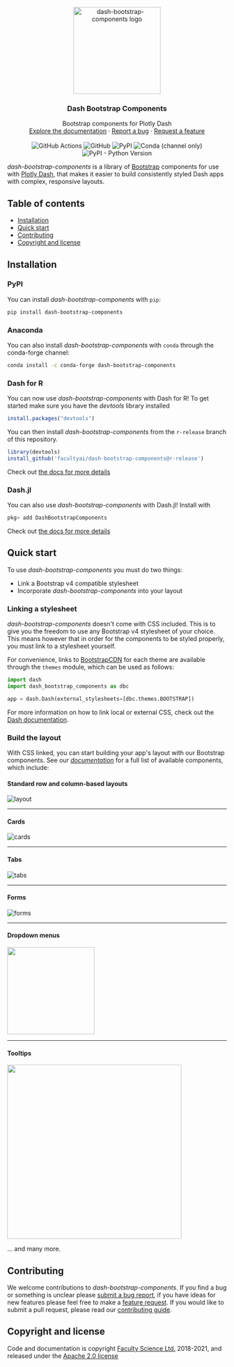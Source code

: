 <p align="center">
  <a href="https://dash-bootstrap-components.opensource.faculty.ai/">
    <img src="https://cdn.opensource.faculty.ai/dbc/assets/logo.svg" alt="dash-bootstrap-components logo" width="200" height="200">
  </a>
</p>

<h3 align="center">Dash Bootstrap Components</h3>

<p align="center">
  Bootstrap components for Plotly Dash
  <br>
  <a href="https://dash-bootstrap-components.opensource.faculty.ai/">Explore the documentation</a>
  ·
  <a href="https://github.com/facultyai/dash-bootstrap-components/issues/new?template=bug.md">Report a bug</a>
  ·
  <a href="https://github.com/facultyai/dash-bootstrap-components/issues/new?template=feature.md">Request a feature</a>
  <br>
  <br>
  <img alt="GitHub Actions" src="https://github.com/facultyai/dash-bootstrap-components/workflows/Tests/badge.svg?branch=main">
  <img alt="GitHub" src="https://img.shields.io/github/license/facultyai/dash-bootstrap-components">
  <img alt="PyPI" src="https://img.shields.io/pypi/v/dash-bootstrap-components">
  <img alt="Conda (channel only)" src="https://img.shields.io/conda/vn/conda-forge/dash-bootstrap-components">
  <img alt="PyPI - Python Version" src="https://img.shields.io/pypi/pyversions/dash-bootstrap-components">
</p>

_dash-bootstrap-components_ is a library of [Bootstrap][bootstrap-homepage]
components for use with [Plotly Dash][dash-homepage], that makes it easier to
build consistently styled Dash apps with complex, responsive layouts.

## Table of contents

- [Installation](#installation)
- [Quick start](#quick-start)
- [Contributing](#contributing)
- [Copyright and license](#copyright-and-license)

## Installation

### PyPI

You can install _dash-bootstrap-components_ with `pip`:

```sh
pip install dash-bootstrap-components
```

### Anaconda

You can also install _dash-bootstrap-components_ with `conda` through the
conda-forge channel:

```sh
conda install -c conda-forge dash-bootstrap-components
```

### Dash for R

You can now use _dash-bootstrap-components_ with Dash for R! To get started make sure you have the _devtools_ library installed

```r
install.packages("devtools")
```

You can then install _dash-bootstrap-components_ from the `r-release` branch of this repository.

```r
library(devtools)
install_github('facultyai/dash-bootstrap-components@r-release')
```

Check out [the docs for more details](https://dash-bootstrap-components.opensource.faculty.ai/docs/quickstart)

### Dash.jl

You can also use _dash-bootstrap-components_ with Dash.jl! Install with

```jl
pkg> add DashBootstrapComponents
```

Check out [the docs for more details](https://dash-bootstrap-components.opensource.faculty.ai/docs/quickstart)

## Quick start

To use _dash-bootstrap-components_ you must do two things:

- Link a Bootstrap v4 compatible stylesheet
- Incorporate _dash-bootstrap-components_ into your layout

### Linking a stylesheet

_dash-bootstrap-components_ doesn't come with CSS included. This is to give you
the freedom to use any Bootstrap v4 stylesheet of your choice. This means however
that in order for the components to be styled properly, you must link to a
stylesheet yourself.

For convenience, links to [BootstrapCDN][bootstrapcdn] for each theme are
available through the `themes` module, which can be used as follows:

```python
import dash
import dash_bootstrap_components as dbc

app = dash.Dash(external_stylesheets=[dbc.themes.BOOTSTRAP])
```

For more information on how to link local or external CSS, check out the
[Dash documentation][dash-docs-external].

### Build the layout

With CSS linked, you can start building your app's layout with our Bootstrap
components. See our [_documentation_][docs-components] for a full list of
available components, which include:

#### Standard row and column-based layouts

![layout](./readme-images/layout.png)

---

#### Cards

![cards](./readme-images/cards.png)

---

#### Tabs

![tabs](./readme-images/tabs.png)

---

#### Forms

![forms](./readme-images/forms.png)

---

#### Dropdown menus

<img src="./readme-images/dropdown.png" width="200"/>

---

#### Tooltips

<img src="./readme-images/tooltips.png" width="400"/>

... and many more.

## Contributing

We welcome contributions to _dash-bootstrap-components_. If you find a bug or
something is unclear please [submit a bug report][bug-report], if you have ideas
for new features please feel free to make a [feature request][feature-request].
If you would like to submit a pull request, please read our
[contributing guide][contribution-guide].

## Copyright and license

Code and documentation is copyright [Faculty Science Ltd.][faculty]
2018-2021, and released under the [Apache 2.0 license](./LICENSE.txt)

[dash-homepage]: https://dash.plot.ly/
[dash-docs-external]: https://dash.plot.ly/external-resources
[bootstrap-homepage]: https://getbootstrap.com/
[dbc-repo]: https://github.com/facultyai/dash-bootstrap-components
[reactstrap-homepage]: https://reactstrap.github.io/
[docs-homepage]: https://dash-bootstrap-components.opensource.faculty.ai
[docs-components]: https://dash-bootstrap-components.opensource.faculty.ai/l/components
[bootstrapcdn]: https://www.bootstrapcdn.com/
[faculty]: https://faculty.ai
[bug-report]: https://github.com/facultyai/dash-bootstrap-components/issues/new?template=bug.md
[feature-request]: https://github.com/facultyai/dash-bootstrap-components/issues/new?template=feature.md
[contribution-guide]: https://github.com/facultyai/dash-bootstrap-components/blob/main/.github/CONTRIBUTING.md
